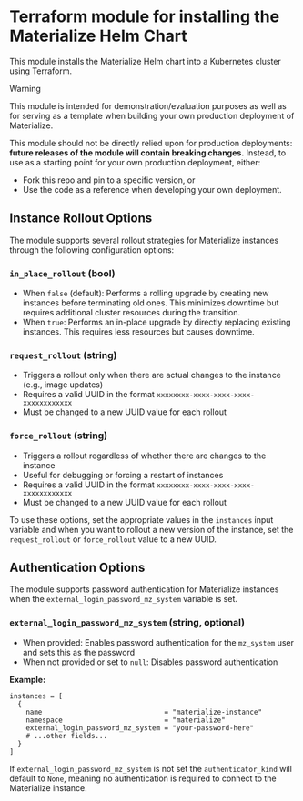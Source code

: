 # Terraform module for installing the Materialize Helm Chart

This module installs the Materialize Helm chart into a Kubernetes cluster using Terraform.

> [!WARNING]
> This module is intended for demonstration/evaluation purposes as well as for serving as a template when building your own production deployment of Materialize.
>
> This module should not be directly relied upon for production deployments: **future releases of the module will contain breaking changes.** Instead, to use as a starting point for your own production deployment, either:
> - Fork this repo and pin to a specific version, or
> - Use the code as a reference when developing your own deployment.

## Instance Rollout Options

The module supports several rollout strategies for Materialize instances through the following configuration options:

### `in_place_rollout` (bool)
- When `false` (default): Performs a rolling upgrade by creating new instances before terminating old ones. This minimizes downtime but requires additional cluster resources during the transition.
- When `true`: Performs an in-place upgrade by directly replacing existing instances. This requires less resources but causes downtime.

### `request_rollout` (string)
- Triggers a rollout only when there are actual changes to the instance (e.g., image updates)
- Requires a valid UUID in the format `xxxxxxxx-xxxx-xxxx-xxxx-xxxxxxxxxxxx`
- Must be changed to a new UUID value for each rollout

### `force_rollout` (string)
- Triggers a rollout regardless of whether there are changes to the instance
- Useful for debugging or forcing a restart of instances
- Requires a valid UUID in the format `xxxxxxxx-xxxx-xxxx-xxxx-xxxxxxxxxxxx`
- Must be changed to a new UUID value for each rollout

To use these options, set the appropriate values in the `instances` input variable and when you want to rollout a new version of the instance, set the `request_rollout` or `force_rollout` value to a new UUID.

## Authentication Options

The module supports password authentication for Materialize instances when the `external_login_password_mz_system` variable is set.

### `external_login_password_mz_system` (string, optional)
- When provided: Enables password authentication for the `mz_system` user and sets this as the password
- When not provided or set to `null`: Disables password authentication

**Example:**
```hcl
instances = [
  {
    name                              = "materialize-instance"
    namespace                         = "materialize"
    external_login_password_mz_system = "your-password-here"
    # ...other fields...
  }
]
```

If `external_login_password_mz_system` is not set the `authenticator_kind` will default to `None`, meaning no authentication is required to connect to the Materialize instance.

